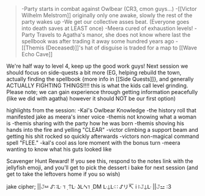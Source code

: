 >-Party starts in combat against Owlbear (CR3, cmon guys...)
>-[[Victor Wilhelm Melstrom]] originally only one awake, slowly the rest of the party wakes up
>-We get our collective asses beat. (Everyone goes into death saves at LEAST once)
>-Meera cured of exhaustion levels!
>-Party Travels to Agatha's manor, she does not know where last the spellbook was after trading it away some hundred years ago
>-[[Themis (Deceased)]]'s hat of disguise is traded for a map to [[Wave Echo Cave]]

We're half way to level 4, keep up the good work guys! Next session we should focus on side-quests a bit more (EG, helping rebuild the town, actually finding the spellbook {more info in [[Side Quests]]}, and generally ACTUALLY FIGHTING THINGS!!!! this is what the kids call level grinding. Please note; we can gain experience through getting information peacefully (like we did with agatha) however it should NOT be our first option)

highlights from the session:
-Kal's Owlbear Knowledge
-the history roll that manifested jake as meera's inner voice
-themis not knowing what a woman is
-themis sharing with the party how he was born
-themis shoving his hands into the fire and yelling "CLEAR"
-victor climbing a support beam and getting his shit rocked so quickly afterwards
-victors non-magical command spell "FLEE."
-kal's cool ass lore moment with the bonus turn
-meera wanting to know what his guts looked like


Scavenger Hunt Reward! If you see this, respond to the notes link with the jellyfish emoji, and you'll get to pick the dessert i bake for next session (and get to take the leftovers home if you so wish)

jake cipher; ||𝙹⚍ ᔑ∷ᒷ ℸ ̣ ⍑ᒷ ʖᒷᓭℸ ̣  DM ᒷ⍊ᒷ∷ ᔑリ↸ i ꖎ𝙹⍊ᒷ ||𝙹⚍ :3